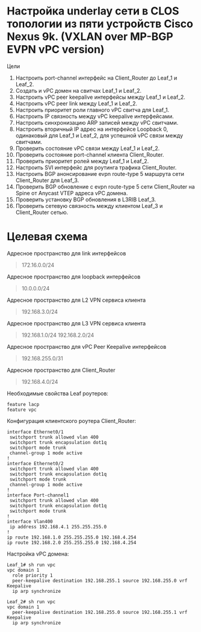 # Настройка underlay сети в CLOS топологии из пяти устройств Cisco Nexus 9k. (VXLAN over MP-BGP EVPN vPC version)
Цели
1) Настроить port-channel интерфейс на Client_Router до Leaf_1 и Leaf_2.
2) Создать и vPC домен на свитчах Leaf_1 и Leaf_2.
3) Настроить vPC peer keepalive интерфейсы между Leaf_1 и Leaf_2.
4) Настроить vPC peer link между Leaf_1 и Leaf_2.
5) Настроить приоритет роли главного vPC свитча для Leaf_1.
6) Настроить IP связность между vPC keepalive интерфейсами.
7) Настроить синхронизацию ARP записей между vPC свитчами.
8) Настроить вторичный IP адрес на интерфейсе Loopback 0, одинаковый для Leaf_1 и Leaf_2, для успешной vPC связи между свитчами.
9) Проверить состояние vPC связи между Leaf_1 и Leaf_2.
10) Проверить состояние port-channel клиента Client_Router.
11) Проверить приоритет ролей между Leaf_1 и Leaf_2.
12) Настроить SVI интерфейс для роутинга трафика Client_Router.
13) Настроить BGP анонсирование evpn route-type 5 маршрута сети Client_Router для Leaf_3.
14) Проверить BGP обновление с evpn route-type 5 сети Client_Router на Spine от Anycast VTEP адреса vPC домена.
15) Проверить установку BGP обновления в L3RIB Leaf_3.
16) Проверить сетевую связность между клиентом Leaf_3 и Client_Router сетью.
# Целевая схема


Адресное пространство для link интерфейсов

> 172.16.0.0/24

Адресное пространство для loopback интерфейсов

> 10.0.0.0/24

Адресное пространство для L2 VPN сервиса клиента

> 192.168.3.0/24

Адресное пространство для L3 VPN сервиса клиента

> 192.168.1.0/24
> 192.168.2.0/24

Адресное пространство для vPC Peer Keepalive интерфейсов

> 192.168.255.0/31

Адресное пространство для Client_Router

> 192.168.4.0/24

Необходимые свойства Leaf роутеров:

```
feature lacp
feature vpc
```

Конфигурация клиентского роутера Client_Router:

```
interface Ethernet0/1
 switchport trunk allowed vlan 400
 switchport trunk encapsulation dot1q
 switchport mode trunk
 channel-group 1 mode active
!
interface Ethernet0/2
 switchport trunk allowed vlan 400
 switchport trunk encapsulation dot1q
 switchport mode trunk
 channel-group 1 mode active
!
interface Port-channel1
 switchport trunk allowed vlan 400
 switchport trunk encapsulation dot1q
 switchport mode trunk
!
interface Vlan400
 ip address 192.168.4.1 255.255.255.0
!
ip route 192.168.1.0 255.255.255.0 192.168.4.254
ip route 192.168.2.0 255.255.255.0 192.168.4.254
```
Настройка vPC домена:
```
Leaf_1# sh run vpc
vpc domain 1
  role priority 1
  peer-keepalive destination 192.168.255.1 source 192.168.255.0 vrf Keepalive
  ip arp synchronize
```
```
Leaf_2# sh run vpc
vpc domain 1
  peer-keepalive destination 192.168.255.0 source 192.168.255.1 vrf Keepalive
  ip arp synchronize
```
